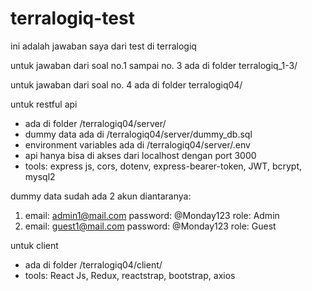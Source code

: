 # terralogiq-test

ini adalah jawaban saya dari test di terralogiq

untuk jawaban dari soal no.1 sampai no. 3 ada di folder terralogiq_1-3/

untuk jawaban dari soal no. 4 ada di folder terralogiq04/


untuk restful api
- ada di folder /terralogiq04/server/
- dummy data ada di /terralogiq04/server/dummy_db.sql
- environment variables ada di /terralogiq04/server/.env
- api hanya bisa di akses dari localhost dengan port 3000
- tools: express js, cors, dotenv, express-bearer-token, JWT, bcrypt, mysql2


dummy data sudah ada 2 akun diantaranya:
1. email: admin1@mail.com password: @Monday123 role: Admin
2. email: guest1@mail.com password: @Monday123 role: Guest


untuk client
- ada di folder /terralogiq04/client/
- tools: React Js, Redux, reactstrap, bootstrap, axios

